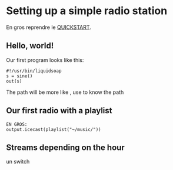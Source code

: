 Setting up a simple radio station
=================================

En gros reprendre le
[QUICKSTART](https://www.liquidsoap.info/doc-dev/quick_start.html).

Hello, world!
-------------

Our first program looks like this:

```liquidsoap
#!/usr/bin/liquidsoap
s = sine()
out(s)
```

The path will be more like , use to know the path

Our first radio with a playlist
-------------------------------

    EN GROS:
    output.icecast(playlist("~/music/"))

Streams depending on the hour
-----------------------------

un switch
